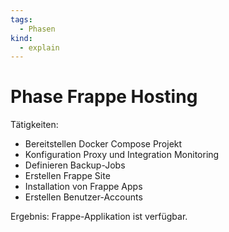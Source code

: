 ```yaml
---
tags:
  - Phasen
kind:
  - explain
---
```

# Phase Frappe Hosting

Tätigkeiten:

* Bereitstellen Docker Compose Projekt
* Konfiguration Proxy und Integration Monitoring
* Definieren Backup-Jobs
* Erstellen Frappe Site
* Installation von Frappe Apps
* Erstellen Benutzer-Accounts

Ergebnis: Frappe-Applikation ist verfügbar.